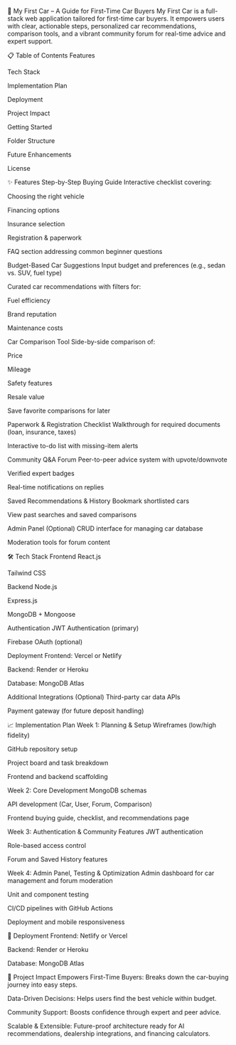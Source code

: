 🚗 My First Car – A Guide for First-Time Car Buyers
My First Car is a full-stack web application tailored for first-time car buyers. It empowers users with clear, actionable steps, personalized car recommendations, comparison tools, and a vibrant community forum for real-time advice and expert support.

📋 Table of Contents
Features

Tech Stack

Implementation Plan

Deployment

Project Impact

Getting Started

Folder Structure

Future Enhancements

License

✨ Features
Step-by-Step Buying Guide
Interactive checklist covering:

Choosing the right vehicle

Financing options

Insurance selection

Registration & paperwork

FAQ section addressing common beginner questions

Budget-Based Car Suggestions
Input budget and preferences (e.g., sedan vs. SUV, fuel type)

Curated car recommendations with filters for:

Fuel efficiency

Brand reputation

Maintenance costs

Car Comparison Tool
Side-by-side comparison of:

Price

Mileage

Safety features

Resale value

Save favorite comparisons for later

Paperwork & Registration Checklist
Walkthrough for required documents (loan, insurance, taxes)

Interactive to-do list with missing-item alerts

Community Q&A Forum
Peer-to-peer advice system with upvote/downvote

Verified expert badges

Real-time notifications on replies

Saved Recommendations & History
Bookmark shortlisted cars

View past searches and saved comparisons

Admin Panel (Optional)
CRUD interface for managing car database

Moderation tools for forum content

🛠️ Tech Stack
Frontend
React.js

Tailwind CSS

Backend
Node.js

Express.js

MongoDB + Mongoose

Authentication
JWT Authentication (primary)

Firebase OAuth (optional)

Deployment
Frontend: Vercel or Netlify

Backend: Render or Heroku

Database: MongoDB Atlas

Additional Integrations (Optional)
Third-party car data APIs

Payment gateway (for future deposit handling)

📈 Implementation Plan
Week 1: Planning & Setup
Wireframes (low/high fidelity)

GitHub repository setup

Project board and task breakdown

Frontend and backend scaffolding

Week 2: Core Development
MongoDB schemas

API development (Car, User, Forum, Comparison)

Frontend buying guide, checklist, and recommendations page

Week 3: Authentication & Community Features
JWT authentication

Role-based access control

Forum and Saved History features

Week 4: Admin Panel, Testing & Optimization
Admin dashboard for car management and forum moderation

Unit and component testing

CI/CD pipelines with GitHub Actions

Deployment and mobile responsiveness

🚀 Deployment
Frontend: Netlify or Vercel

Backend: Render or Heroku

Database: MongoDB Atlas

🌟 Project Impact
Empowers First-Time Buyers: Breaks down the car-buying journey into easy steps.

Data-Driven Decisions: Helps users find the best vehicle within budget.

Community Support: Boosts confidence through expert and peer advice.

Scalable & Extensible: Future-proof architecture ready for AI recommendations, dealership integrations, and financing calculators.